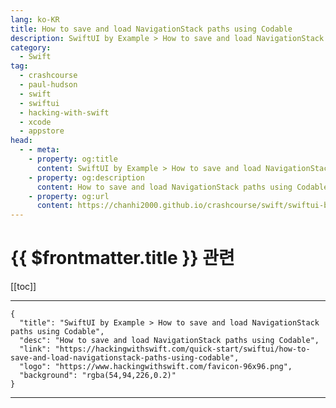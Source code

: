 ```yaml
---
lang: ko-KR
title: How to save and load NavigationStack paths using Codable
description: SwiftUI by Example > How to save and load NavigationStack paths using Codable
category:
  - Swift
tag: 
  - crashcourse
  - paul-hudson
  - swift
  - swiftui
  - hacking-with-swift
  - xcode
  - appstore
head:
  - - meta:
    - property: og:title
      content: SwiftUI by Example > How to save and load NavigationStack paths using Codable
    - property: og:description
      content: How to save and load NavigationStack paths using Codable
    - property: og:url
      content: https://chanhi2000.github.io/crashcourse/swift/swiftui-by-example/13-navigation/how-to-save-and-load-navigationstack-paths-using-codable.html
---
```


# {{ $frontmatter.title }} 관련

[[toc]]

---

```component VPCard
{
  "title": "SwiftUI by Example > How to save and load NavigationStack paths using Codable",
  "desc": "How to save and load NavigationStack paths using Codable",
  "link": "https://hackingwithswift.com/quick-start/swiftui/how-to-save-and-load-navigationstack-paths-using-codable",
  "logo": "https://www.hackingwithswift.com/favicon-96x96.png",
  "background": "rgba(54,94,226,0.2)"
}
```

---

<TagLinks />